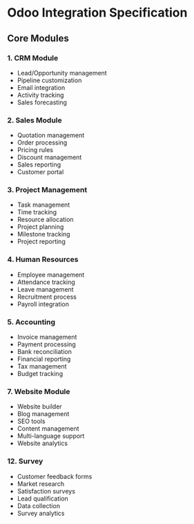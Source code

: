 # Odoo Integration Specification

## Core Modules

### 1. CRM Module
- Lead/Opportunity management
- Pipeline customization
- Email integration
- Activity tracking
- Sales forecasting

### 2. Sales Module
- Quotation management
- Order processing
- Pricing rules
- Discount management
- Sales reporting
- Customer portal

### 3. Project Management
- Task management
- Time tracking
- Resource allocation
- Project planning
- Milestone tracking
- Project reporting

### 4. Human Resources
- Employee management
- Attendance tracking
- Leave management
- Recruitment process
- Payroll integration

### 5. Accounting
- Invoice management
- Payment processing
- Bank reconciliation
- Financial reporting
- Tax management
- Budget tracking

### 7. Website Module
- Website builder
- Blog management
- SEO tools
- Content management
- Multi-language support
- Website analytics

### 12. Survey
- Customer feedback forms
- Market research
- Satisfaction surveys
- Lead qualification
- Data collection
- Survey analytics